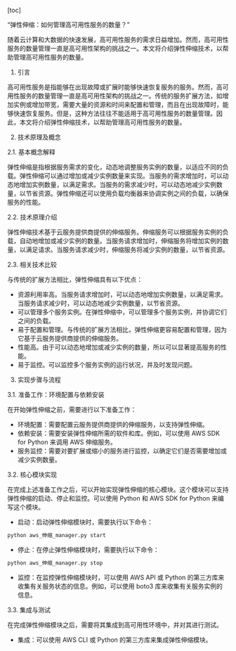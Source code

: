 
[toc]                    
                
                
“弹性伸缩：如何管理高可用性服务的数量？”

随着云计算和大数据的快速发展，高可用性服务的需求日益增加。然而，高可用性服务的数量管理一直是高可用性架构的挑战之一。本文将介绍弹性伸缩技术，以帮助管理高可用性服务的数量。

1. 引言

高可用性服务是指能够在出现故障或扩展时能够快速恢复服务的服务。然而，高可用性服务的数量管理一直是高可用性架构的挑战之一。传统的服务扩展方法，如增加实例或增加带宽，需要大量的资源和时间来配置和管理，而且在出现故障时，能够快速恢复服务。但是，这种方法往往不能适用于高可用性服务的数量管理。因此，本文将介绍弹性伸缩技术，以帮助管理高可用性服务的数量。

2. 技术原理及概念

2.1. 基本概念解释

弹性伸缩是指根据服务需求的变化，动态地调整服务实例的数量，以适应不同的负载。弹性伸缩可以通过增加或减少实例数量来实现。当服务的需求增加时，可以动态地增加实例数量，以满足需求。当服务的需求减少时，可以动态地减少实例数量，以节省资源。弹性伸缩还可以使用负载均衡器来协调实例之间的负载，以确保服务的性能。

2.2. 技术原理介绍

弹性伸缩技术基于云服务提供商提供的伸缩服务。伸缩服务可以根据服务实例的负载，自动地增加或减少实例的数量。当服务请求增加时，伸缩服务将增加实例的数量，以满足请求。当服务请求减少时，伸缩服务将减少实例的数量，以节省资源。

2.3. 相关技术比较

与传统的扩展方法相比，弹性伸缩具有以下优点：

- 资源利用率高。当服务请求增加时，可以动态地增加实例数量，以满足需求。当服务请求减少时，可以动态地减少实例数量，以节省资源。
- 可以管理多个服务实例。在弹性伸缩中，可以管理多个服务实例，并协调它们之间的负载。
- 易于配置和管理。与传统的扩展方法相比，弹性伸缩更容易配置和管理，因为它基于云服务提供商提供的伸缩服务。
- 性能高。由于可以动态地增加或减少实例的数量，所以可以显著提高服务的性能。
- 易于监控。可以监控多个服务实例的运行状况，并及时发现问题。

3. 实现步骤与流程

3.1. 准备工作：环境配置与依赖安装

在开始弹性伸缩之前，需要进行以下准备工作：

- 环境配置：需要配置云服务提供商提供的伸缩服务，以支持弹性伸缩。
- 依赖安装：需要安装弹性伸缩所需的软件和库。例如，可以使用 AWS SDK for Python 来调用 AWS 伸缩服务。
- 服务监控：需要对要扩展或缩小的服务进行监控，以确定它们是否需要增加或减少实例数量。

3.2. 核心模块实现

在完成上述准备工作之后，可以开始实现弹性伸缩的核心模块。这个模块可以支持弹性伸缩的启动、停止和监控。可以使用 Python 和 AWS SDK for Python 来编写这个模块。

- 启动：启动弹性伸缩模块时，需要执行以下命令：
```bash
python aws_伸缩_manager.py start
```
- 停止：在停止弹性伸缩模块时，需要执行以下命令：
```bash
python aws_伸缩_manager.py stop
```
- 监控：在监控弹性伸缩模块时，可以使用 AWS API 或 Python 的第三方库来收集有关服务状态的信息。例如，可以使用  boto3 库来收集有关服务实例的信息。

3.3. 集成与测试

在完成弹性伸缩模块之后，需要将其集成到高可用性环境中，并对其进行测试。

- 集成：可以使用 AWS CLI 或 Python 的第三方库来集成弹性伸缩模块。

